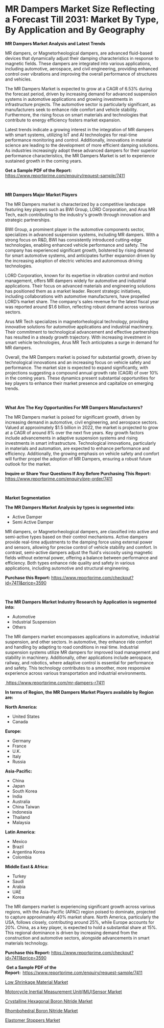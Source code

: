 <p><h1>MR Dampers Market Size Reflecting a Forecast Till 2031: Market By Type, By Application and By Geography</h1></p><p><strong>MR Dampers Market Analysis and Latest Trends</strong></p>
<p><p>MR dampers, or Magnetorheological dampers, are advanced fluid-based devices that dynamically adjust their damping characteristics in response to magnetic fields. These dampers are integrated into various applications, including automotive, aerospace, and civil engineering, providing enhanced control over vibrations and improving the overall performance of structures and vehicles.</p><p>The MR Dampers Market is expected to grow at a CAGR of 6.53% during the forecast period, driven by increasing demand for advanced suspension systems in automotive applications and growing investments in infrastructure projects. The automotive sector is particularly significant, as manufacturers seek to enhance ride comfort and vehicle stability. Furthermore, the rising focus on smart materials and technologies that contribute to energy efficiency fosters market expansion.</p><p>Latest trends indicate a growing interest in the integration of MR dampers with smart systems, utilizing IoT and AI technologies for real-time performance monitoring and control. Additionally, innovations in material science are leading to the development of more efficient damping solutions. As industries increasingly adopt these advanced dampers for their superior performance characteristics, the MR Dampers Market is set to experience sustained growth in the coming years.</p></p>
<p><strong>Get a Sample PDF of the Report:&nbsp;</strong> <a href="https://www.reportprime.com/enquiry/request-sample/7411?utm_campaign=1619&utm_medium=2&utm_source=Github&utm_content=ia&utm_term=18102024&utm_id=mr-dampers">https://www.reportprime.com/enquiry/request-sample/7411</a></p>
<p>&nbsp;</p>
<p><strong>MR Dampers Major Market Players</strong></p>
<p><p>The MR Dampers market is characterized by a competitive landscape featuring key players such as BWI Group, LORD Corporation, and Arus MR Tech, each contributing to the industry's growth through innovation and strategic partnerships.</p><p>BWI Group, a prominent player in the automotive components sector, specializes in advanced suspension systems, including MR dampers. With a strong focus on R&D, BWI has consistently introduced cutting-edge technologies, enabling enhanced vehicle performance and safety. The company has experienced significant growth, bolstered by rising demand for smart automotive systems, and anticipates further expansion driven by the increasing adoption of electric vehicles and autonomous driving technologies.</p><p>LORD Corporation, known for its expertise in vibration control and motion management, offers MR dampers widely for automotive and industrial applications. Their focus on advanced materials and engineering solutions has positioned them as a market leader. Recent strategic initiatives, including collaborations with automotive manufacturers, have propelled LORD’s market share. The company's sales revenue for the latest fiscal year was reported around $1.6 billion, reflecting robust demand across various sectors.</p><p>Arus MR Tech specializes in magnetorheological technology, providing innovative solutions for automotive applications and industrial machinery. Their commitment to technological advancement and effective partnerships has resulted in a steady growth trajectory. With increasing investment in smart vehicle technologies, Arus MR Tech anticipates a surge in demand for MR dampers.</p><p>Overall, the MR Dampers market is poised for substantial growth, driven by technological innovations and an increasing focus on vehicle safety and performance. The market size is expected to expand significantly, with projections suggesting a compound annual growth rate (CAGR) of over 10% in the coming years. These dynamics present substantial opportunities for key players to enhance their market presence and capitalize on emerging trends.</p></p>
<p>&nbsp;</p>
<p><strong>What Are The Key Opportunities For MR Dampers Manufacturers?</strong></p>
<p><p>The MR Dampers market is poised for significant growth, driven by increasing demand in automotive, civil engineering, and aerospace sectors. Valued at approximately $1.5 billion in 2022, the market is projected to grow at a CAGR of around 8% over the next five years. Key growth factors include advancements in adaptive suspension systems and rising investments in smart infrastructure. Technological innovations, particularly in materials and automation, are expected to enhance performance and efficiency. Additionally, the growing emphasis on vehicle safety and comfort will further propel the adoption of MR Dampers, ensuring a robust future outlook for the market.</p></p>
<p><strong>Inquire or Share Your Questions If Any Before Purchasing This Report:</strong> <a href="https://www.reportprime.com/enquiry/pre-order/7411?utm_campaign=1619&utm_medium=2&utm_source=Github&utm_content=ia&utm_term=18102024&utm_id=mr-dampers">https://www.reportprime.com/enquiry/pre-order/7411</a></p>
<p>&nbsp;</p>
<p><strong>Market Segmentation</strong></p>
<p><strong>The MR Dampers Market Analysis by types is segmented into:</strong></p>
<p><ul><li>Active Damper</li><li>Semi Active Damper</li></ul></p>
<p><p>MR dampers, or Magnetorheological dampers, are classified into active and semi-active types based on their control mechanisms. Active dampers provide real-time adjustments to the damping force using external power and sensors, allowing for precise control of vehicle stability and comfort. In contrast, semi-active dampers adjust the fluid's viscosity using magnetic fields without external power, offering a balance between performance and efficiency. Both types enhance ride quality and safety in various applications, including automotive and structural engineering.</p></p>
<p><strong>Purchase this Report:&nbsp;</strong><a href="https://www.reportprime.com/checkout?id=7411&price=3590&utm_campaign=1619&utm_medium=2&utm_source=Github&utm_content=ia&utm_term=18102024&utm_id=mr-dampers">https://www.reportprime.com/checkout?id=7411&price=3590</a></p>
<p>&nbsp;</p>
<p><strong>The MR Dampers Market Industry Research by Application is segmented into:</strong></p>
<p><ul><li>Automotive</li><li>Industrial Suspension</li><li>Others</li></ul></p>
<p><p>The MR dampers market encompasses applications in automotive, industrial suspension, and other sectors. In automotive, they enhance ride comfort and handling by adapting to road conditions in real time. Industrial suspension systems utilize MR dampers for improved load management and stability in machinery. Additionally, other applications include aerospace, railway, and robotics, where adaptive control is essential for performance and safety. This technology contributes to a smoother, more responsive experience across various transportation and industrial environments.</p></p>
<p><a href="https://www.reportprime.com/mr-dampers-r7411?utm_campaign=1619&utm_medium=2&utm_source=Github&utm_content=ia&utm_term=18102024&utm_id=mr-dampers">&nbsp;https://www.reportprime.com/mr-dampers-r7411</a></p>
<p><strong>In terms of Region, the MR Dampers Market Players available by Region are:</strong></p>
<p>
    <p> <strong> North America: </strong>
        <ul>
            <li>United States</li>
            <li>Canada</li>
        </ul>
        </p> 
    <p> <strong> Europe: </strong>
        <ul>
            <li>Germany</li>
            <li>France</li>
            <li>U.K.</li>
            <li>Italy</li>
            <li>Russia</li>
        </ul>
        </p> 
    <p> <strong> Asia-Pacific: </strong>
        <ul>
            <li>China</li>
            <li>Japan</li>
            <li>South Korea</li>
            <li>India</li>
            <li>Australia</li>
            <li>China Taiwan</li>
            <li>Indonesia</li>
            <li>Thailand</li>
            <li>Malaysia</li>
        </ul>
        </p> 
    <p> <strong> Latin America: </strong>
        <ul>
            <li>Mexico</li>
            <li>Brazil</li>
            <li>Argentina Korea</li>
            <li>Colombia</li>
        </ul>
        </p> 
    <p> <strong> Middle East & Africa: </strong>
        <ul>
            <li>Turkey</li>
            <li>Saudi</li>
            <li>Arabia</li>
            <li>UAE</li>
            <li>Korea</li>
        </ul>
    </p>
    </p>
<p><p>The MR dampers market is experiencing significant growth across various regions, with the Asia-Pacific (APAC) region poised to dominate, projected to capture approximately 40% market share. North America, particularly the USA, follows closely, contributing around 25%, while Europe accounts for 20%. China, as a key player, is expected to hold a substantial share at 15%. This regional dominance is driven by increasing demand from the construction and automotive sectors, alongside advancements in smart materials technology.</p></p>
<p><strong>Purchase this Report: </strong><a href="https://www.reportprime.com/checkout?id=7411&price=3590&utm_campaign=1619&utm_medium=2&utm_source=Github&utm_content=ia&utm_term=18102024&utm_id=mr-dampers">https://www.reportprime.com/checkout?id=7411&price=3590</a></p>
<p>&nbsp;<strong>Get a Sample PDF of the Report:&nbsp;&nbsp;</strong><a href="https://www.reportprime.com/enquiry/request-sample/7411?utm_campaign=1619&utm_medium=2&utm_source=Github&utm_content=ia&utm_term=18102024&utm_id=mr-dampers">https://www.reportprime.com/enquiry/request-sample/7411</a></p>
<p><strong></strong></p>
<p><p><a href="https://www.linkedin.com/pulse/low-shrinkage-material-market-dynamics-application-types-mqzhc?utm_campaign=1619&utm_medium=2&utm_source=Github&utm_content=ia&utm_term=18102024&utm_id=mr-dampers">Low Shrinkage Material Market</a></p><p><a href="https://www.linkedin.com/pulse/motorcycle-inertial-measurement-unitimusensor-ecosystem-mapping-phjfc?utm_campaign=1619&utm_medium=2&utm_source=Github&utm_content=ia&utm_term=18102024&utm_id=mr-dampers">Motorcycle Inertial Measurement Unit(IMU)Sensor Market</a></p><p><a href="https://www.linkedin.com/pulse/crystalline-hexagonal-boron-nitride-market-evolution-regional-djkwc?utm_campaign=1619&utm_medium=2&utm_source=Github&utm_content=ia&utm_term=18102024&utm_id=mr-dampers">Crystalline Hexagonal Boron Nitride Market</a></p><p><a href="https://www.linkedin.com/pulse/rhombohedral-boron-nitride-spectrum-usage-patterns-sector-evolution-2k6gc?utm_campaign=1619&utm_medium=2&utm_source=Github&utm_content=ia&utm_term=18102024&utm_id=mr-dampers">Rhombohedral Boron Nitride Market</a></p><p><a href="https://www.linkedin.com/pulse/strategic-market-insights-navigating-global-elastomer-stoppers-ifkgc?utm_campaign=1619&utm_medium=2&utm_source=Github&utm_content=ia&utm_term=18102024&utm_id=mr-dampers">Elastomer Stoppers Market</a></p></p>